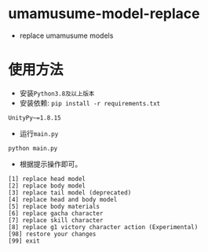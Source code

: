 # umamusume-model-replace
- replace umamusume models



# 使用方法

- 安装`Python3.8及以上版本`
- 安装依赖: `pip install -r requirements.txt`

```
UnityPy~=1.8.15
```

- 运行`main.py`

```shell
python main.py
```

- 根据提示操作即可。

```
[1] replace head model
[2] replace body model
[3] replace tail model (deprecated)
[4] replace head and body model
[5] replace body materials
[6] replace gacha character
[7] replace skill character
[8] replace g1 victory character action (Experimental)
[98] restore your changes
[99] exit
```

